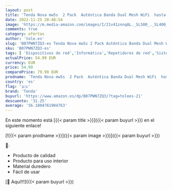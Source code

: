 ```yaml
---
layout: post
title: 'Tenda Nova mw5s  2 Pack  Auténtica Banda Dual Mesh WiFi  hasta 300 m²  AC1200  Gigabit LAN/WAN  QoS  Compatible con Alexa  Control Parental '
date: 2022-11-25 20:48:54
image: 'https://m.media-amazon.com/images/I/21v41znnqAL._SL500_._SL400_.jpg'
comments: true
category: ofertas
author: 'tole.es'
slug: 'B07PWN7ZQ3-es Tenda Nova mw5s 2 Pack Auténtica Banda Dual Mesh WiFi...'
sku: 'B07PWN7ZQ3-es'
tags: [ 'Dispositivos de red','Informática','Repetidores de red','Sistemas WiFi Mesh','alexa','tenda','🇪🇸', ]
actualPrice: 54.99 EUR
currency: EUR
price: 54.99
comparePrice: 79.99 EUR
prodname: 'Tenda Nova mw5s  2 Pack  Auténtica Banda Dual Mesh WiFi  hasta 300 m²  AC1200  Gigabit LAN/WAN  QoS  Compatible con Alexa  Control Parental '
country: 'es'
flag: '🇪🇸'
brand: 'Tenda'
buyurl: 'https://www.amazon.es/dp/B07PWN7ZQ3/?tag=tolees-21'
descuento: '31.25'
average: '56.1804761904763'
---
```


En este momento está [{{< param title >}}]({{< param buyurl >}}) en el siguiente enlace!

[![{{< param prodname >}}]({{< param image >}})]({{< param buyurl >}})

🔎:

- Producto de calidad
- Producto para uso interior
- Material duredero
- Fácil de usar

[🛒 Aquí!!!]({{< param buyurl >}})
